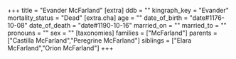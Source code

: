 +++
title = "Evander McFarland"
[extra]
ddb = ""
kingraph_key = "Evander"
mortality_status = "Dead"
[extra.cha]
age = ""
date_of_birth = "date#1176-10-08"
date_of_death = "date#1190-10-16"
married_on = ""
married_to = ""
pronouns = ""
sex = ""
[taxonomies]
families = ["McFarland"]
parents = ["Castilla McFarland","Peregrine McFarland"]
siblings = ["Elara McFarland","Orion McFarland"]
+++

